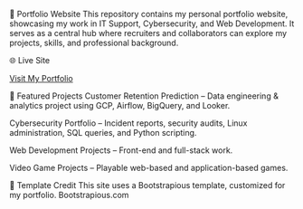 💼 Portfolio Website
This repository contains my personal portfolio website, showcasing my work in IT Support, Cybersecurity, and Web Development.
It serves as a central hub where recruiters and collaborators can explore my projects, skills, and professional background.

🌐 Live Site

[Visit My Portfolio](https://rodgerlugo.github.io/Lugo_Rodger/)

📂 Featured Projects
Customer Retention Prediction – Data engineering & analytics project using GCP, Airflow, BigQuery, and Looker.

Cybersecurity Portfolio – Incident reports, security audits, Linux administration, SQL queries, and Python scripting.

Web Development Projects – Front-end and full-stack work.

Video Game Projects – Playable web-based and application-based games.
 

📝 Template Credit
This site uses a Bootstrapious template, customized for my portfolio.
Bootstrapious.com
